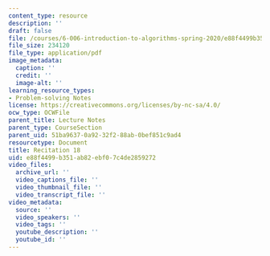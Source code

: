 ```yaml
---
content_type: resource
description: ''
draft: false
file: /courses/6-006-introduction-to-algorithms-spring-2020/e88f4499b351ab82ebf07c4de2859272_MIT6_006S20_r18.pdf
file_size: 234120
file_type: application/pdf
image_metadata:
  caption: ''
  credit: ''
  image-alt: ''
learning_resource_types:
- Problem-solving Notes
license: https://creativecommons.org/licenses/by-nc-sa/4.0/
ocw_type: OCWFile
parent_title: Lecture Notes
parent_type: CourseSection
parent_uid: 51ba9637-0a92-32f2-88ab-0bef851c9ad4
resourcetype: Document
title: Recitation 18
uid: e88f4499-b351-ab82-ebf0-7c4de2859272
video_files:
  archive_url: ''
  video_captions_file: ''
  video_thumbnail_file: ''
  video_transcript_file: ''
video_metadata:
  source: ''
  video_speakers: ''
  video_tags: ''
  youtube_description: ''
  youtube_id: ''
---
```


